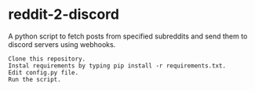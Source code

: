 # reddit-2-discord

A python script to fetch posts from specified subreddits and send them to discord servers using webhooks.


    Clone this repository.
    Instal requirements by typing pip install -r requirements.txt.
    Edit config.py file.
    Run the script.

